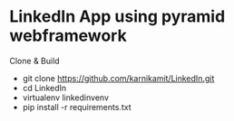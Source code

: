 # LinkedIn App using pyramid webframework

Clone & Build

* git clone https://github.com/karnikamit/LinkedIn.git
* cd LinkedIn
* virtualenv linkedinvenv
* pip install -r requirements.txt
